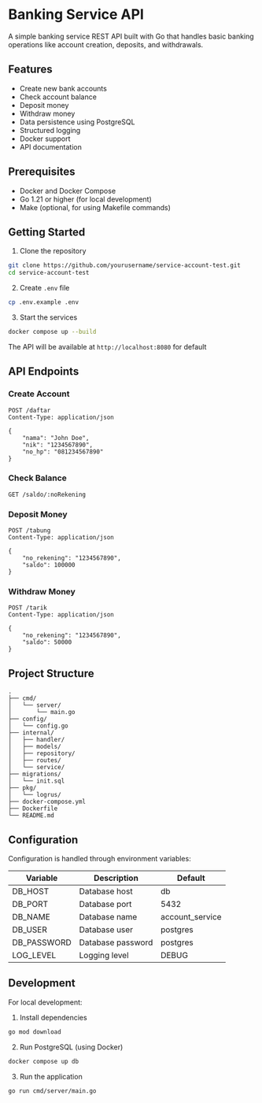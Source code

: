 # Banking Service API

A simple banking service REST API built with Go that handles basic banking operations like account creation, deposits, and withdrawals.

## Features

- Create new bank accounts
- Check account balance
- Deposit money
- Withdraw money
- Data persistence using PostgreSQL
- Structured logging
- Docker support
- API documentation

## Prerequisites

- Docker and Docker Compose
- Go 1.21 or higher (for local development)
- Make (optional, for using Makefile commands)

## Getting Started

1. Clone the repository
```bash
git clone https://github.com/yourusername/service-account-test.git
cd service-account-test
```

2. Create `.env` file
```bash
cp .env.example .env
```

3. Start the services
```bash
docker compose up --build
```

The API will be available at `http://localhost:8080` for default

## API Endpoints

### Create Account
```http
POST /daftar
Content-Type: application/json

{
    "nama": "John Doe",
    "nik": "1234567890",
    "no_hp": "081234567890"
}
```

### Check Balance
```http
GET /saldo/:noRekening
```

### Deposit Money
```http
POST /tabung
Content-Type: application/json

{
    "no_rekening": "1234567890",
    "saldo": 100000
}
```

### Withdraw Money
```http
POST /tarik
Content-Type: application/json

{
    "no_rekening": "1234567890",
    "saldo": 50000
}
```

## Project Structure

```
.
├── cmd/
│   └── server/
│       └── main.go
├── config/
│   └── config.go
├── internal/
│   ├── handler/
│   ├── models/
│   ├── repository/
│   ├── routes/
│   └── service/
├── migrations/
│   └── init.sql
├── pkg/
│   └── logrus/
├── docker-compose.yml
├── Dockerfile
└── README.md
```

## Configuration

Configuration is handled through environment variables:

| Variable | Description | Default |
|----------|-------------|---------|
| DB_HOST | Database host | db |
| DB_PORT | Database port | 5432 |
| DB_NAME | Database name | account_service |
| DB_USER | Database user | postgres |
| DB_PASSWORD | Database password | postgres |
| LOG_LEVEL | Logging level | DEBUG |

## Development

For local development:

1. Install dependencies
```bash
go mod download
```

2. Run PostgreSQL (using Docker)
```bash
docker compose up db
```

3. Run the application
```bash
go run cmd/server/main.go
```

